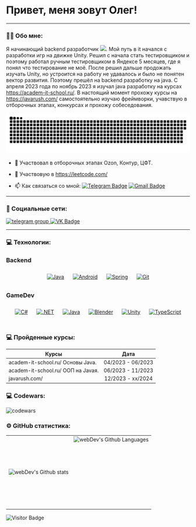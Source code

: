 
# Привет, меня зовут Олег!

---

### :man_technologist: Обо мне:

Я начинающий backend разработчик <img src="https://media.giphy.com/media/WUlplcMpOCEmTGBtBW/giphy.gif" width="30px">. Мой путь в it начался с разработки игр на движке Unity. Решил с начала стать тестировщиком и поэтому работал ручным тестировщиком в Яндексе 5 месяцев, где я понял что тестирование не моё. После решил дальше продожать изучать Unity, но устроится на работу не удавалось и было не понятен вектор развития. Поэтому прешёл на backend разработку на java. С апреля 2023 года по ноябрь 2023 я изучал java разработку на курсах https://academ-it-school.ru/. В настоящий момент прохожу курсы на https://javarush.com/  самостоятельно изучаю фреймворки, учавствую в отборочных этапах, конкурсах и прохожу собеседования.

<p align="center">
 <img width="600" src="assets/github-snake.svg" alt="snake"/>
</p>

- :telescope: Участвовал в отборочных этапах Ozon, Контур, ЦФТ.

- :seedling: Участвовую  в https://leetcode.com/

- :mailbox: Как связаться со мной: [![Telegram Badge](https://img.shields.io/badge/-OlegYasudis-blue?style=flat&logo=Telegram&logoColor=white)](https://t.me/OlegYasudis) [![Gmail Badge](https://img.shields.io/badge/-Gmail-red?style=flat&logo=Gmail&logoColor=white)](mailto:demonyasudis@gmail.com)

---

### 🤝 Социальные сети:

  <div id="badges">
     <a href="https://t.me/OlegYasudis" target="_blank">
      <img src="https://cdn-icons-png.flaticon.com/512/2111/2111646.png" width="40" height="40" alt="telegram group" />
    </a>
    <a href="https://vk.com/demonyasudis" target="_blank">
      <img src="https://cdn-icons-png.flaticon.com/512/145/145813.png" width="40" height="40" alt="VK Badge"/>
    </a>
   
  </div>

---

### 💻 Технологии:

### Backend  
<div align="center">  
<a href="https://www.java.com/" target="_blank"><img style="margin: 10px" src="https://profilinator.rishav.dev/skills-assets/java-original-wordmark.svg" alt="Java" height="50" /></a>  
<a href="https://www.android.com/intl/en_in/" target="_blank"><img style="margin: 10px" src="https://profilinator.rishav.dev/skills-assets/android-original-wordmark.svg" alt="Android" height="50" /></a>  
<a href="https://docs.spring.io/spring-framework/docs/3.0.x/reference/expressions.html#:~:text=The%20Spring%20Expression%20Language%20(SpEL,and%20basic%20string%20templating%20functionality." target="_blank"><img style="margin: 10px" src="https://profilinator.rishav.dev/skills-assets/springio-icon.svg" alt="Spring" height="50" /></a>  
<a href="https://github.com/" target="_blank"><img style="margin: 10px" src="https://profilinator.rishav.dev/skills-assets/git-scm-icon.svg" alt="Git" height="50" /></a>  
</div>

</td><td valign="top" width="33%">



### GameDev  
<div align="center">  
<a href="https://docs.microsoft.com/en-us/dotnet/csharp/" target="_blank"><img style="margin: 10px" src="https://profilinator.rishav.dev/skills-assets/csharp-original.svg" alt="C#" height="50" /></a>  
<a href="https://dotnet.microsoft.com/download/dotnet-framework" target="_blank"><img style="margin: 10px" src="https://profilinator.rishav.dev/skills-assets/dot-net-original-wordmark.svg" alt=".NET" height="50" /></a>  
<a href="https://www.java.com/" target="_blank"><img style="margin: 10px" src="https://profilinator.rishav.dev/skills-assets/java-original-wordmark.svg" alt="Java" height="50" /></a>  
<a href="https://www.blender.org/" target="_blank"><img style="margin: 10px" src="https://profilinator.rishav.dev/skills-assets/blender_community_badge_white.svg" alt="Blender" height="50" /></a>  
<a href="https://unity.com/" target="_blank"><img style="margin: 10px" src="https://profilinator.rishav.dev/skills-assets/unity.png" alt="Unity" height="50" /></a>  
<a href="https://www.typescriptlang.org/" target="_blank"><img style="margin: 10px" src="https://profilinator.rishav.dev/skills-assets/typescript-original.svg" alt="TypeScript" height="50" /></a>  
</div>

</td></tr></table>  

<br/> 

 ### 💻 Пройденные курсы:

| Курсы                                                           | Дата              |
| ----------------------------------------------------------------| :---------------: |
| academ-it-school.ru/ Основы Java.                               | 04/2023 - 06/2023 |
| academ-it-school.ru/ ООП на Javaя.                              | 06/2023 - 11/2023 |
| javarush.com/                                                   | 12/2023 - хх/2024 |


### 💻 Codewars:

![codewars](https://www.codewars.com/users/Saderqw/badges/large)

### ⚙️ GitHub статистика:

<table>
  <tr>
    <td>
      <img align="left" src="http://github-readme-streak-stats.herokuapp.com?user=Saderqw&theme=dark&background=000000" alt="webDev's Github stats" />
    </td>
    <td>
      <img height="195px" align="right" alt="webDev's Github Languages" src="https://github-readme-stats-sigma-five.vercel.app/api/top-langs/?username=yasudis&layout=compact&theme=vision-friendly-dark" />
    </td>
  </tr>
</table>

![Visitor Badge](https://visitor-badge.laobi.icu/badge?page_id=yasudis)
